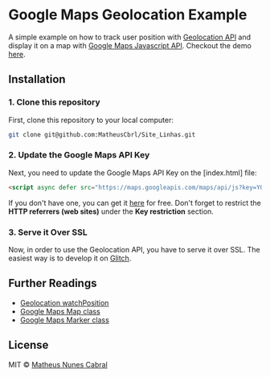 # Google Maps Geolocation Example

A simple example on how to track user position with [Geolocation API](https://developer.mozilla.org/en-US/docs/Web/API/Geolocation/Using_geolocation) and display it on a map with [Google Maps Javascript API](https://developers.google.com/maps/documentation/javascript/). Checkout the demo [here](https://marcopolo-consulta-linhas.vercel.app/).

## Installation

### 1. Clone this repository

First, clone this repository to your local computer:

```bash
git clone git@github.com:MatheusCbrl/Site_Linhas.git
```

### 2. Update the Google Maps API Key

Next, you need to update the Google Maps API Key on the [index.html] file:

```html
<script async defer src="https://maps.googleapis.com/maps/api/js?key=YOUR_API_KEY&callback=init"></script>
```

If you don't have one, you can get it [here](https://developers.google.com/maps/documentation/javascript/get-api-key) for free. Don't forget to restrict the **HTTP referrers (web sites)** under the **Key restriction** section.

### 3. Serve it Over SSL

Now, in order to use the Geolocation API, you have to serve it over SSL. The easiest way is to develop it on [Glitch](https://glitch.com/).

## Further Readings

- [Geolocation watchPosition](https://developer.mozilla.org/en-US/docs/Web/API/Geolocation/watchPosition)
- [Google Maps Map class](https://developers.google.com/maps/documentation/javascript/reference/3/#Map)
- [Google Maps Marker class](https://developers.google.com/maps/documentation/javascript/reference/3/#Marker)

## License

MIT © [Matheus Nunes Cabral](https://matheus.cabral.vercel.app)
